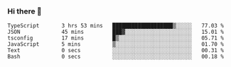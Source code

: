 ### Hi there 👋

<!--START_SECTION:waka-->

```text
TypeScript       3 hrs 53 mins   ███████████████████▒░░░░░   77.03 %
JSON             45 mins         ███▓░░░░░░░░░░░░░░░░░░░░░   15.01 %
tsconfig         17 mins         █▒░░░░░░░░░░░░░░░░░░░░░░░   05.71 %
JavaScript       5 mins          ▒░░░░░░░░░░░░░░░░░░░░░░░░   01.70 %
Text             0 secs          ░░░░░░░░░░░░░░░░░░░░░░░░░   00.31 %
Bash             0 secs          ░░░░░░░░░░░░░░░░░░░░░░░░░   00.18 %
```

<!--END_SECTION:waka-->

<!--
**arlenxuzj/arlenxuzj** is a ✨ _special_ ✨ repository because its `README.md` (this file) appears on your GitHub profile.

Here are some ideas to get you started:

- 🔭 I’m currently working on ...
- 🌱 I’m currently learning ...
- 👯 I’m looking to collaborate on ...
- 🤔 I’m looking for help with ...
- 💬 Ask me about ...
- 📫 How to reach me: ...
- 😄 Pronouns: ...
- ⚡ Fun fact: ...
-->
